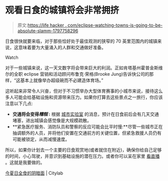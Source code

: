 # 观看日食的城镇将会非常拥挤

> 原文:[https://life hacker . com/eclipse-watching-towns-is-going-to-be-absolute-slamm-1797758296](https://lifehacker.com/eclipse-watching-towns-are-going-to-be-absolutely-slamm-1797758296)

日食很快就要来临，对于那些恰好处于最佳观测的狭窄的 70 英里范围内的城镇来说，这意味着要为大量涌入的人群和交通做好准备。

Watch

对于一些城镇来说，这一天文数字将会带来巨大的利润。正如肯塔基州霍普金斯维尔的全职 eclipse 营销和活动顾问布鲁克·荣格(Brooke Jung)告诉快公司的那样，“这基本上就像举办超级碗而不必建造体育场。”

这听起来非常令人兴奋，但对于不习惯举办大型体育赛事的小城市来说，接待这么多人可能会给基础设施和资源带来压力。如果你打算去这些景点之一旅行，你应该注意以下几点:

*   **交通将会变得*糟糕* :** 根据 [城市实验室](https://www.citylab.com/life/2017/08/the-darker-side-of-this-summers-total-solar-eclipse/535740/) 的消息，预计在日食前后会有几天交通堵塞，进出城镇会感觉像是大规模疏散。
*   **紧急医疗服务、消防队员和警察的反应可能会比平时慢:**尽管一些城市正在抽调额外的人员，并将他们安置在交通前方的关键位置，但紧急救援人员仍有可能被锁定，从而减慢速度。

所以，如果你计划去一个主要的日食观赏地(或者就住在附近)，确保你给自己足够的时间，小心驾驶，并意识到基础设施的潜在压力。或者你可以呆在家里 [看直播](http://lifehacker.com/the-best-livestreams-for-watching-the-2017-total-eclips-1797481957) 。这就是我要做的。

[今夏日全食的阴暗面](https://www.citylab.com/life/2017/08/the-darker-side-of-this-summers-total-solar-eclipse/535740/) | Citylab
